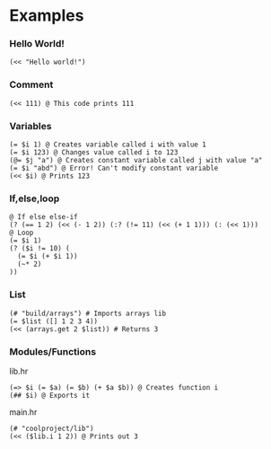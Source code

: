 # Examples

### Hello World!
```
(<< "Hello world!")
```
### Comment
```
(<< 111) @ This code prints 111
```
### Variables
```
(= $i 1) @ Creates variable called i with value 1
(= $i 123) @ Changes value called i to 123
(@= $j "a") @ Creates constant variable called j with value "a"
(= $i "abd") @ Error! Can't modify constant variable
(<< $i) @ Prints 123
```
### If,else,loop
```
@ If else else-if
(? (== 1 2) (<< (- 1 2)) (:? (!= 11) (<< (+ 1 1))) (: (<< 1)))
@ Loop
(= $i 1)
(? ($i != 10) (
  (= $i (+ $i 1))
  (~* 2)
))
```
### List
```
(# "build/arrays") # Imports arrays lib 
(= $list ([] 1 2 3 4))
(<< (arrays.get 2 $list)) # Returns 3
```
### Modules/Functions
lib.hr
```
(=> $i (= $a) (= $b) (+ $a $b)) @ Creates function i
(## $i) @ Exports it
```
main.hr
```
(# "coolproject/lib")
(<< ($lib.i 1 2)) @ Prints out 3
```
